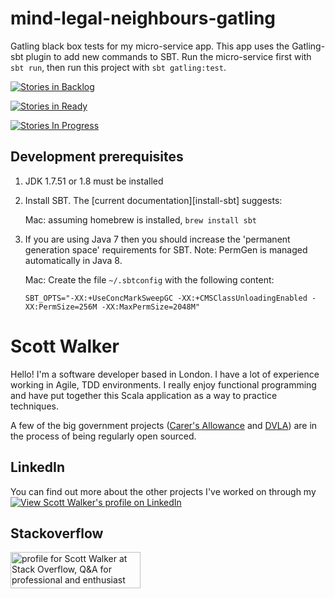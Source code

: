 mind-legal-neighbours-gatling
=============================

Gatling black box tests for my micro-service app. This app uses the Gatling-sbt plugin to add new commands to SBT. Run the micro-service first with `sbt run`, then run this project with `sbt gatling:test`.

[![Stories in Backlog](https://badge.waffle.io/scottkwalker/mind-legal-neighbours-gatling.png?label=backlog&title=Backlog)](http://waffle.io/scottkwalker/mind-legal-neighbours-gatling)

[![Stories in Ready](https://badge.waffle.io/scottkwalker/mind-legal-neighbours-gatling.png?label=ready&title=Ready)](http://waffle.io/scottkwalker/mind-legal-neighbours-gatling)

[![Stories In Progress](https://badge.waffle.io/scottkwalker/mind-legal-neighbours-gatling.png?label=In%20Progress&title=In%20Progress)](http://waffle.io/scottkwalker/mind-legal-neighbours-gatling)

Development prerequisites
-----------------------
1.  JDK 1.7.51 or 1.8 must be installed

2.  Install SBT.  The [current documentation][install-sbt] suggests:

    Mac: assuming homebrew is installed, `brew install sbt`

3.  If you are using Java 7 then you should increase the 'permanent generation space' requirements for SBT. Note: PermGen is managed automatically in Java 8.

    Mac: Create the file `~/.sbtconfig` with the following content:

        SBT_OPTS="-XX:+UseConcMarkSweepGC -XX:+CMSClassUnloadingEnabled -XX:PermSize=256M -XX:MaxPermSize=2048M"
        
Scott Walker
============
Hello! I'm a software developer based in London. I have a lot of experience working in Agile, TDD environments. I really enjoy functional programming and have put together this Scala application as a way to practice techniques.

A few of the big government projects ([Carer's Allowance](https://github.com/Department-for-Work-and-Pensions/ClaimCapture) and [DVLA](https://github.com/dvla)) are in the process of being regularly open sourced.

LinkedIn
--------
You can find out more about the other projects I've worked on through my [![View Scott Walker's profile on LinkedIn](https://static.licdn.com/scds/common/u/img/webpromo/btn_profile_greytxt_80x15.png)](http://uk.linkedin.com/in/scottwalkerlondon)

Stackoverflow
-------------
<a href="http://stackoverflow.com/users/2119533/scott-walker">
<img src="http://stackoverflow.com/users/flair/2119533.png?theme=clean" width="208" height="58" alt="profile for Scott Walker at Stack Overflow, Q&amp;A for professional and enthusiast programmers" title="profile for Scott Walker at Stack Overflow, Q&amp;A for professional and enthusiast programmers">
</a>
